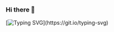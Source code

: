 ### Hi there 👋
[![Typing SVG](https://readme-typing-svg.demolab.com/?lines=Welcome!+This+is+Jims+Chacko.)](https://git.io/typing-svg)

<!--
**jimschacko/jimschacko** is a ✨ _special_ ✨ repository because its `README.md` (this file) appears on your GitHub profile.
Here are some ideas to get 

- 🔭 I’m currently working on 
- 🌱 I’m currently learning
- 👯 I’m looking to collaborate on 
- 🤔 I’m looking for help with.
- 💬 Ask me about
- 📫 How to reach me:
- 😄 Pronouns: 
- ⚡ Fun fact: 
-->

